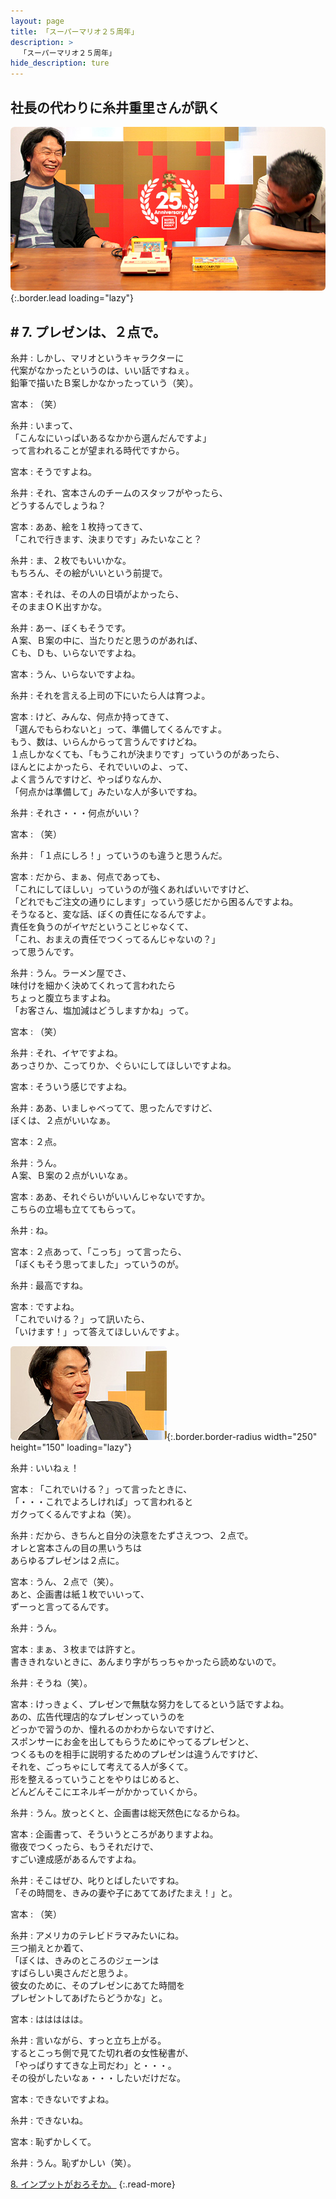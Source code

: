 ```yaml
---
layout: page
title: 「スーパーマリオ２５周年」
description: >
  「スーパーマリオ２５周年」
hide_description: ture
---
```


## 社長の代わりに糸井重里さんが訊く

![](/others/interviews/jp/etc/mario25th/vol1/img/mainvisual7.jpg){:.border.lead loading="lazy"}

## # 7. プレゼンは、２点で。

糸井
: しかし、マリオというキャラクターに<br>代案がなかったというのは、いい話ですねぇ。<br>鉛筆で描いたＢ案しかなかったっていう（笑）。

宮本
: （笑）

糸井
: いまって、<br>「こんなにいっぱいあるなかから選んだんですよ」<br>って言われることが望まれる時代ですから。

宮本
: そうですよね。

糸井
: それ、宮本さんのチームのスタッフがやったら、<br>どうするんでしょうね？

宮本
: ああ、絵を１枚持ってきて、<br>「これで行きます、決まりです」みたいなこと？

糸井
: ま、２枚でもいいかな。<br>もちろん、その絵がいいという前提で。

宮本
: それは、その人の日頃がよかったら、<br>そのままＯＫ出すかな。

糸井
: あー、ぼくもそうです。<br>Ａ案、Ｂ案の中に、当たりだと思うのがあれば、<br>Ｃも、Ｄも、いらないですよね。

宮本
: うん、いらないですよね。

糸井
: それを言える上司の下にいたら人は育つよ。

宮本
: けど、みんな、何点か持ってきて、<br>「選んでもらわないと」って、準備してくるんですよ。<br>もう、数は、いらんからって言うんですけどね。<br>１点しかなくても、「もうこれが決まりです」っていうのがあったら、<br>ほんとによかったら、それでいいのよ、って、<br>よく言うんですけど、やっぱりなんか、<br>「何点かは準備して」みたいな人が多いですね。

糸井
: それさ・・・何点がいい？

宮本
: （笑）

糸井
: 「１点にしろ！」っていうのも違うと思うんだ。

宮本
: だから、まぁ、何点であっても、<br>「これにしてほしい」っていうのが強くあればいいですけど、<br>「どれでもご注文の通りにします」っていう感じだから困るんですよね。<br>そうなると、変な話、ぼくの責任になるんですよ。<br>責任を負うのがイヤだということじゃなくて、<br>「これ、おまえの責任でつくってるんじゃないの？」<br>って思うんです。

糸井
: うん。ラーメン屋でさ、<br>味付けを細かく決めてくれって言われたら<br>ちょっと腹立ちますよね。<br>「お客さん、塩加減はどうしますかね」って。

宮本
: （笑）

糸井
: それ、イヤですよね。<br>あっさりか、こってりか、ぐらいにしてほしいですよね。

宮本
: そういう感じですよね。

糸井
: ああ、いましゃべってて、思ったんですけど、<br>ぼくは、２点がいいなぁ。

宮本
: ２点。

糸井
: うん。<br>Ａ案、Ｂ案の２点がいいなぁ。

宮本
: ああ、それぐらいがいいんじゃないですか。<br>こちらの立場も立ててもらって。

糸井
: ね。

宮本
: ２点あって、「こっち」って言ったら、<br>「ぼくもそう思ってました」っていうのが。

糸井
: 最高ですね。

宮本
: ですよね。<br>「これでいける？」って訊いたら、<br>「いけます！」って答えてほしいんですよ。

![](/others/interviews/jp/etc/mario25th/vol1/img/photo9.jpg){:.border.border-radius width="250" height="150" loading="lazy"}

糸井
: いいねぇ！

宮本
: 「これでいける？」って言ったときに、<br>「・・・これでよろしければ」って言われると<br>ガクってくるんですよね（笑）。

糸井
: だから、きちんと自分の決意をたずさえつつ、２点で。<br>オレと宮本さんの目の黒いうちは<br>あらゆるプレゼンは２点に。

宮本
: うん、２点で（笑）。<br>あと、企画書は紙１枚でいいって、<br>ずーっと言ってるんです。

糸井
: うん。

宮本
: まぁ、３枚までは許すと。<br>書ききれないときに、あんまり字がちっちゃかったら読めないので。

糸井
: そうね（笑）。

宮本
: けっきょく、プレゼンで無駄な努力をしてるという話ですよね。<br>あの、広告代理店的なプレゼンっていうのを<br>どっかで習うのか、憧れるのかわからないですけど、<br>スポンサーにお金を出してもらうためにやってるプレゼンと、<br>つくるものを相手に説明するためのプレゼンは違うんですけど、<br>それを、ごっちゃにして考えてる人が多くて。<br>形を整えるっていうことをやりはじめると、<br>どんどんそこにエネルギーがかかっていくから。

糸井
: うん。放っとくと、企画書は総天然色になるからね。

宮本
: 企画書って、そういうところがありますよね。<br>徹夜でつくったら、もうそれだけで、<br>すごい達成感があるんですよね。

糸井
: そこはぜひ、叱りとばしたいですね。<br>「その時間を、きみの妻や子にあててあげたまえ！」と。

宮本
: （笑）

糸井
: アメリカのテレビドラマみたいにね。<br>三つ揃えとか着て、<br>「ぼくは、きみのところのジェーンは<br>すばらしい奥さんだと思うよ。<br>彼女のために、そのプレゼンにあてた時間を<br>プレゼントしてあげたらどうかな」と。

宮本
: ははははは。

糸井
: 言いながら、すっと立ち上がる。<br>するとこっち側で見てた切れ者の女性秘書が、<br>「やっぱりすてきな上司だわ」と・・・。<br>その役がしたいなぁ・・・したいだけだな。

宮本
: できないですよね。

糸井
: できないね。

宮本
: 恥ずかしくて。

糸井
: うん。恥ずかしい（笑）。

[8. インプットがおろそか。](8.md)
{:.read-more}

